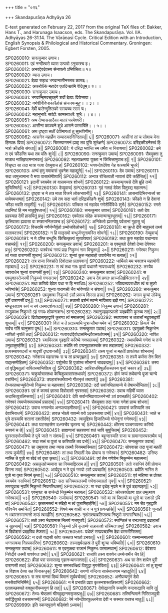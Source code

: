+++
title = "०२६"

+++
Skandapurāṇa Adhyāya 26

E-text generated on February 22, 2017 from the original TeX files of: Bakker, Hans T., and Harunaga Isaacson, eds. The Skandapurāṇa. Vol. IIA. Adhyāyas 26-31.14. The Vārāṇasī Cycle. Critical Edition with an Introduction, English Synopsis & Philological and Historical Commentary. Groningen: Egbert Forsten, 2005.

SP0260010: सनत्कुमार उवाच।  
SP0260011: एवं नन्दीश्वरो व्यास उत्पन्नो ऽनुचरश्च ह।  
SP0260012: अभवद्देवदेवस्य सेनापत्ये ऽभिषेचितः॥ १॥  
SP0260020: व्यास उवाच।  
SP0260021: देव्या सहाथ भगवानासीनस्तत्र कामदः।  
SP0260022: अकरोत्किं महादेव एतदिच्छामि वेदितुम्॥ २।  ।  
SP0260030: सनत्कुमार उवाच।  
SP0260031: भगवान्हिमवच्छृङ्गे शर्वो देव्याः प्रियेप्सया।  
SP0260032: गणेशैर्विविधाकारैर्हासं संजनयन्मुहुः।  ।   ३।  ।  
SP0260041: देवीं बालेन्दुतिलको रामयच्च रराम च।  
SP0260042: महानुभावैः सर्वज्ञैः कामरूपधरैः शुभैः।  ।   ४।  ।  
SP0260051: अथ देव्याससादैका मातरं परमेश्वरी।  
SP0260052: आसीनां काञ्चने शुभ्रे आसने परमार्चिते।  ।   ५।  ।  
SP0260061: अथ दृष्ट्वा सतीं देवीमागतां तु सुरूपिणीम्।  
SP0260062: आसनेन महार्हेण सम्पादयदनिन्दिताम्|| ६||
SP0260071: आसीनां तां च सोवाच मेना हिमवतः प्रिया|
SP0260072: चिरस्यागमनं ह्यद्य तव पुत्रि शुभेक्षणे|
SP0260073: दरिद्रक्रीडनैस्त्वं हि भर्त्रा क्रीडसि संगता|| ७||
SP0260081: ये दरिद्रा भवन्ति स्म तथैव च निराश्रयाः|
SP0260082: उमे त एवं क्रीडन्ति यथा तव पतिः शुभे|| ८||
SP0260090: सनत्कुमार उवाच|
SP0260091: सैवमुक्ता तु मात्राथ नातिहृष्टमनाभवत्|
SP0260092: महत्याक्षमया युक्ता न किंचित्तामुवाच ह|| ९||
SP0260101: विसृष्टा सा तदा मात्रा गत्वा देवमुवाच ह|
SP0260102: भगवन्देवदेवेश नेह वत्स्यामि भूधरे|
SP0260103: अन्यं वृणु ममावासं भुवनेश महाद्युते|| १०||
SP0260110: देव उवाच|
SP0260111: सदा त्वमुच्यमाना वै मया वासार्थमीश्वरि|
SP0260112: अन्यत्र रोचितवती नावासं देवि कर्हिचित्|| ११||
SP0260121: इदानीं स्वयमेव त्वं वासमन्यत्र शोभने|
SP0260122: कस्मान्मृगयसे देवि ब्रूहि तन्मे शुचिस्मिते|| १२||
SP0260130: देव्युवाच|
SP0260131: गृहं गताहं देवेश पितुरद्य महात्मनः|
SP0260132: दृष्ट्वा च मे तत्र माता विजने लोकभावनी|| १३||
SP0260141: आसनादिभिरभ्यर्च्य सा मामेवमभाषत|
SP0260142: उमे तव सदा भर्ता दरिद्रक्रीडनैः शुभे|
SP0260143: क्रीडते न हि देवानां क्रीडा भवति तादृशी|| १४||
SP0260151: यत्किल त्वं महादेव गणेशैर्विविधैः शुभैः|
SP0260152: रमसे तदनिष्टं हि मम मातुर्वृषध्वज|| १५||
SP0260160: सनत्कुमार उवाच|
SP0260161: ततो देवः प्रहस्याह देवीं हासयितुं प्रभुः|
SP0260162: एवमेतन्न संदेहः कस्मान्मन्युरभूत्तव|| १६||
SP0260171: कृत्तिवासा ह्यवासा वा श्मशाननिलयश्च ह|
SP0260172: अनिकेतो ह्यरण्येषु पर्वतानां गुहासु च|
SP0260173: विचरामि गणैर्नग्नैर्वृतो ऽम्भोजविलोचने|| १७||
SP0260181: मा क्रुधो देवि मातुस्त्वं तथ्यं मातावदत्तव|
SP0260182: न हि मातृसमो बन्धुर्जन्तूनामस्ति शोभने|| १८||
SP0260190: देव्युवाच|
SP0260191: न मे ऽस्ति बन्धुभिः किंचित्कृत्यं सुरवरेश्वर|
SP0260192: तथा कुरु महादेव यथान्यत्र वसामहे|| १९||
SP0260200: सनत्कुमार उवाच|
SP0260201: स एवमुक्तो देवेशो देव्या देवेश्वरः प्रभुः|
SP0260202: पार्श्वस्थं गणपं प्राह निकुम्भं नाम विश्रुतम्|| २०||
SP0260211: गणेश्वर निकुम्भ त्वं गत्वा वाराणसीं शुभाम्|
SP0260212: शून्यां कुरु महाबाहो उपायेनैव मा बलात्|| २१||
SP0260221: तत्र राजा निवसति दिवोदासः प्रतापवान्|
SP0260222: धार्मिको मम भक्तश्च महायोगी महाबलः|| २२||
SP0260231: स त्वं तथा गतः कुर्या यथास्मै नापराध्यसे|
SP0260232: तस्यैव चापराधेन शून्यां वाराणसीं कुरु|| २३||
SP0260240: सनत्कुमार उवाच|
SP0260241: स एवमुक्तस्तेजस्वी निकुम्भो गणसत्तमः|
SP0260242: उवाच देवं प्रणतः प्राञ्जलिर्हृषिताननः|| २४||
SP0260251: तथा करिष्ये देवेश यथा स हि नराधिपः|
SP0260252: भविष्यत्यपराधीश त्वं च तुष्टो भविष्यसि|
SP0260253: शून्या वाराणसी चैव भविष्यति न संशयः|| २५||
SP0260260: सनत्कुमार उवाच|
SP0260261: एवमुक्त्वा निकुम्भो ऽसौ प्रणम्य शिरसा हरम्|
SP0260262: जगाम पुण्यां लोकेषु पुरीं वाराणसीं प्रभुः|| २६||
SP0260271: तत्रासौ दर्शनं स्वप्ने नापिताय ददौ गणः|
SP0260272: मण्डूकाक्षाय रूपं च स्वं तस्यादर्शयत्तदा|| २७||
SP0260280: निकुम्भ उवाच|
SP0260281: मण्डूकाक्ष निकुम्भो ऽहं गणपः शोकनाशनः|
SP0260282: तवानुग्रहकृत्प्राप्तो यद्ब्रवीमि कुरुष्व तत्|| २८||
SP0260291: दिवोदासगृहद्वारि कुरुष्व त्वं ममालयम्|
SP0260292: स्थापयस्व च तत्रार्चां मद्रूपसदृशीं शुभाम्|| २९||
SP0260301: वित्तं च ते प्रदास्यामि पुत्रान्सौभाग्यमेव च|
SP0260302: प्रियत्वं चैव सर्वत्र गतिं चानुत्तमां पुनः|| ३०||
SP0260310: सनत्कुमार उवाच|
SP0260311: एवमुक्तो निकुम्भेन नापितो नृपतिं तदा|
SP0260312: गत्वावदद्दिवोदासमिन्द्रवैवस्वतोपमम्|| ३१||
SP0260320: नापित उवाच|
SP0260321: स्वामिंस्तव गृहद्वारि करिष्ये गणपालयम्|
SP0260322: स्थापयिष्ये गणेशं च तन्मे ऽनुज्ञातुमर्हसि|| ३२||
SP0260331: तथेति सो ऽप्यनुज्ञातश्चक्रे तत्र तदालयम्|
SP0260332: प्रत्यस्थापयदर्चां च यादृशीं दृष्टवानसौ|| ३३||
SP0260341: तस्य पूजां च महतीं प्रावर्तयत शोभनाम्|
SP0260342: गणेशस्य महासत्त्वः स च तां प्रत्यगृह्णत|| ३४||
SP0260351: स तस्मै कर्मणा तेन वित्तं यद्यत्समीहितम्|
SP0260352: पशूंश्चैव हि पुत्रांश्च सौभाग्यं चाददत्प्रभुः|| ३५||
SP0260361: तस्य तां वृद्धिमतुलां नापितस्याभिवीक्ष्य तु|
SP0260362: आरिराधयिषुर्लोकस्तस्य पूजां चकार ह|| ३६||
SP0260371: चक्रुर्यात्रास्तथा केचिदुपवासांस्तथापरे|
SP0260372: होमं जप्यं तथैवान्ये पूजां चान्ये वरार्थिनः|
SP0260373: उपहारांस्तथैवान्ये गीतनृत्तं तथापरे|| ३७||
SP0260381: तेभ्यस्तथाभ्युपेतेभ्यो निकुम्भः स महायशाः|
SP0260382: ददौ सर्वानभिप्रायान्ये ये तेषामभीप्सिताः|| ३८||
SP0260391: एवं तं कामदं ज्ञात्वा दिवोदासो नृपस्तदा|
SP0260392: उवाच महिषीं व्यास कदाचित्पुत्रलिप्सया|| ३९||
SP0260401: देवि सर्वानभिप्रायाञ्जनेभ्यो ऽयं प्रयच्छति|
SP0260402: गणेश्वरं त्वमप्येनमपत्यार्थं प्रसादय|| ४०||
SP0260411: सैवमुक्ता तदा गत्वा गणेशं प्राप्य शोभना|
SP0260412: उवाच भगवन्देव अनपत्याहमीश्वर|| ४१||
SP0260421: उपवासं करिष्यामि तव देवाभिराधने|
SP0260422: तावन्न भोक्ष्ये यावन्मे वरो ऽदत्तस्त्वया प्रभो|| ४२||
SP0260431: जाते च पुत्रे दास्यामि शतानां दशतीर्दश|
SP0260432: त्वामुद्दिश्य द्विजातिभ्यो गोधेनूनां गणेश्वर|| ४३||
SP0260441: तथा घटसहस्रेण दध्नश्चैव घृतस्य च| 
SP0260442: क्षीरस्य पञ्चगव्यस्य करिष्ये स्नपनं च ते|| ४४||
SP0260451: ब्राह्मणानां सहस्राणां शतं चापि सुपूजितम्|
SP0260452: पुरस्ताद्भोजयिष्ये ते पुत्रे जाते न संशयः|| ४५||
SP0260461: बहून्दास्यति राजा च ग्रामान्दास्यस्तथैव च|
SP0260462: सदा सत्त्रं च पूजां च करिष्यति तव प्रभो|| ४६||
SP0260470: सनत्कुमार उवाच|
SP0260471: सा तमुक्त्वा तथा व्यास तस्थौ नियममास्थिता|
SP0260472: सोपवासा तदा पूजां महतीं तस्य कुर्वती|| ४७||
SP0260481: तां तथा तिष्ठतीं देवः प्रोवाच स गणेश्वरः|
SP0260482: उत्तिष्ठ नास्ति ते पुत्रो मा खेदं त्वं वृथा कृथाः|| ४८||
SP0260491: एवं तेन गणेशेन निकुम्भेन महात्मना|
SP0260492: असकृत्प्रोच्यमाना सा नियमाद्विरराम ह|| ४९||
SP0260501: ततो नराधिपं देवी प्रोवाच विमना तदा|
SP0260502: आर्यपुत्र न मे पुत्रं गणपो ऽसौ प्रयच्छति|
SP0260503: ब्रवीति नास्ति ते पुत्रो मा वृथा नियमं कृथाः|| ५०||
SP0260510: सनत्कुमार उवाच|
SP0260511: एवं महिष्या स प्रोक्तः स्वयमेव नराधिपः|
SP0260512: सदा सनियमस्तस्थौ गणेशस्याग्रतो नृपः|| ५१||
SP0260521: तमप्युवाच नृपतिं निकुम्भो नियमस्थितम्|
SP0260522: मा स्था वृथेह नृपते न ते पुत्रं ददाम्यहम्|| ५२||
SP0260531: एवमुक्तः स राजेन्द्रो निकुम्भेन महाबलः|
SP0260532: क्रोधरक्तेक्षणः प्राह तमुत्थाय गणेश्वरम्|| ५३||
SP0260540: राजोवाच|
SP0260541: गणो वा त्वं पिशाचो वा भूतो वा राक्षसो ऽपि वा|
SP0260542: कृतघ्नस्त्वं न संदेहो न त्वं पूजामिहार्हसि|| ५४||
SP0260551: मम चैव गृहद्वारि पौरैश्चैव समर्चितः|
SP0260552: विषये मम वासी च न च पुत्रं प्रयच्छसि|| ५५||
SP0260561: पूजार्हो न भवांस्तस्मान्मत्तो दण्डं त्वमर्हसि|
SP0260562: नृशंसश्चावलिप्तश्च निष्ठुरो मत्सरान्वितः|| ५६||
SP0260571: ततो ऽस्य भेदयामास निलयं गजयूथपैः|
SP0260572: स्थण्डिलं च बभञ्जाशु ददाहार्चां च सुप्रभाम्|| ५७||
SP0260581: निकुम्भो ऽपि कृतार्थः सन्नाकाशे संस्थितः प्रभुः|
SP0260582: उवाच तं दिवोदासं प्रदहन्निव तेजसा|| ५८||
SP0260591: यथेष्टं सम्प्रयच्छन्ति देवा वरमभीप्सितम्|
SP0260592: न दत्तो यद्यसौ कोपः कस्तत्र भवतो ऽभवत्|| ५९||
SP0260601: यस्मान्ममालयो भग्नस्त्वया निरपकारिणः|
SP0260602: तस्माद्वर्षसहस्रं ते पुरी शून्या भविष्यति|| ६०||
SP0260610: सनत्कुमार उवाच|
SP0260611: स एवमुक्त्वा राजानं निकुम्भः परमात्मवान्|
SP0260612: देवेशाय निवेद्यैवं तस्थौ पार्श्वगतः प्रभोः|| ६१||
SP0260621: राजापि तस्य वाक्येन तथ्येनार्थेन चैव हि|
SP0260622: व्रीडां परां समासाद्य गृहानभ्यागमत्तदा|| ६२||
SP0260631: अथ सा तेन शापेन पुरी वाराणसी तदा|
SP0260632: शून्या समभवत्क्षिप्रं विशुद्धा मृगसेविता|| ६३||
SP0260641: तां तु शून्यां स विज्ञाय देव्या सह पिनाकधृक्|
SP0260642: सगणो नन्दिना सार्धमाजगाम महाद्युतिः|| ६४||
SP0260651: स तत्र मानसं दिव्यं विमानं सूर्यवर्चसम्|
SP0260652: अनौपम्यगुणं देवो मनसैवाभिनिर्मिमे|| ६५||
SP0260661: न मे प्रभवति प्रज्ञा कृत्स्नशस्तन्निरूपणे|
SP0260662: एतावच्छक्यते वक्तुमनौपम्यगुणं हि तत्|| ६६||
SP0260671: देवोद्यानानि रम्याणि नन्दनाद्यानि यानि तु|
SP0260672: तेभ्यः श्रेष्ठतमं श्रीमदुद्यानमसृजत्प्रभुः|| ६७||
SP0260681: तस्मिन्विमाने गिरिराजपुत्री सर्वर्द्धियुक्ते वचसामगम्ये|
SP0260682: रेमे नवेन्दीवरफुल्लनेत्रा देवी न सस्मार वचश्च मातुः|| ६८||
SP0269999: इति स्कन्दपुराणे षड्विंशो ऽध्यायः||
